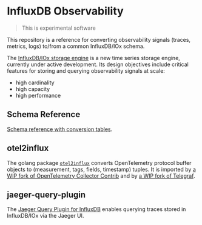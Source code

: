 # InfluxDB Observability

> This is experimental software

This repository is a reference for converting observability signals (traces, metrics, logs) to/from a common InfluxDB/IOx schema.

The [InfluxDB/IOx storage engine](https://github.com/influxdata/influxdb_iox) is a new time series storage engine, currently under active development.
Its design objectives include critical features for storing and querying observability signals at scale:
- high cardinality
- high capacity
- high performance

## Schema Reference

[Schema reference with conversion tables](docs/index.md).

## otel2influx

The golang package [`otel2influx`](otel2influx/README.md) converts OpenTelemetry protocol buffer objects to (measurement, tags, fields, timestamp) tuples.
It is imported by [a WIP fork of OpenTelemetry Collector Contrib](https://github.com/influxdata/opentelemetry-collector-contrib/tree/influxdb) and by [a WIP fork of Telegraf](https://github.com/jacobmarble/telegraf/tree/jgm-opentelemetry).

## jaeger-query-plugin

The [Jaeger Query Plugin for InfluxDB](jaeger-query-plugin) enables querying traces stored in InfluxDB/IOx via the Jaeger UI.

